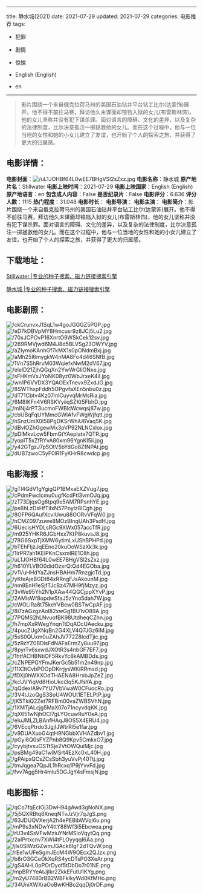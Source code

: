 
---
title: 静水城(2021)
date: 2021-07-29
updated: 2021-07-29
categories: 电影推荐
tags:
- 犯罪
- 剧情
- 惊悚

- English (English)
- en
---


> 影片围绕一个来自俄克拉荷马州的美国石油钻井平台钻工比尔(达蒙饰)展开。他不得不前往马赛，拜访他久未谋面却锒铛入狱的女儿(布雷斯林饰)，他的女儿坚称并没有犯下谋杀罪。面对语言的障碍、文化的差异，以及复杂的法律制度，比尔决意孤注一掷拯救他的女儿。而在这个过程中，他与一位当地的女性和她的小女儿建立了友谊，也开始了个人的探索之旅，并获得了更大的归属感。

## **电影详情**：

**电影封面**：<img src="https://image.tmdb.org/t/p/w200/uL1JOHBf64L0wEE7BHgVSl2sZxz.jpg" alt="/uL1JOHBf64L0wEE7BHgVSl2sZxz.jpg" title="/uL1JOHBf64L0wEE7BHgVSl2sZxz.jpg">
**电影名称**：静水城
**原产地片名**：Stillwater
**电影上映时间**：2021-07-29
**电影上映国家**：English (English)
**原产地语言**：en
**包含成人内容**：False
**是否纪录片**：False
**电影评分**：6.636
**评分人数**：1115
**热门程度**：31.048
**电影时长**：
**电影导演**：
**电影主演**：
**电影简介**：影片围绕一个来自俄克拉荷马州的美国石油钻井平台钻工比尔(达蒙饰)展开。他不得不前往马赛，拜访他久未谋面却锒铛入狱的女儿(布雷斯林饰)，他的女儿坚称并没有犯下谋杀罪。面对语言的障碍、文化的差异，以及复杂的法律制度，比尔决意孤注一掷拯救他的女儿。而在这个过程中，他与一位当地的女性和她的小女儿建立了友谊，也开始了个人的探索之旅，并获得了更大的归属感。

## **下载地址**：
[Stillwater |专业的种子搜索、磁力链接搜索引擎](https://movie.amd794.com:2083/?search=Stillwater&ordering=&mode=match_phrase&page_size=10&page=1)

[静水城 |专业的种子搜索、磁力链接搜索引擎](https://movie.amd794.com:2083/?search=%E9%9D%99%E6%B0%B4%E5%9F%8E&ordering=&mode=match_phrase&page_size=10&page=1)
 

## **电影剧照**：
<img src="https://image.tmdb.org/t/p/original/ckCrunvxJ1SqL1w4goJGGGZ5PGP.jpg" alt="/ckCrunvxJ1SqL1w4goJGGGZ5PGP.jpg" title="/ckCrunvxJ1SqL1w4goJGGGZ5PGP.jpg"><img src="https://image.tmdb.org/t/p/original/eD7kDBVpMY8Hmcusr9z8JCj5Lu2.jpg" alt="/eD7kDBVpMY8Hmcusr9z8JCj5Lu2.jpg" title="/eD7kDBVpMY8Hmcusr9z8JCj5Lu2.jpg"><img src="https://image.tmdb.org/t/p/original/70xJCPOvP16XnrtO9WSkCek12sv.jpg" alt="/70xJCPOvP16XnrtO9WSkCek12sv.jpg" title="/70xJCPOvP16XnrtO9WSkCek12sv.jpg"><img src="https://image.tmdb.org/t/p/original/269RMVjwd6M4J8d5BLVSg23OWYV.jpg" alt="/269RMVjwd6M4J8d5BLVSg23OWYV.jpg" title="/269RMVjwd6M4J8d5BLVSg23OWYV.jpg"><img src="https://image.tmdb.org/t/p/original/aZIymoKAnhGf7kMX1s0pONdmBxj.jpg" alt="/aZIymoKAnhGf7kMX1s0pONdmBxj.jpg" title="/aZIymoKAnhGf7kMX1s0pONdmBxj.jpg"><img src="https://image.tmdb.org/t/p/original/aMh25I6mygkW4nMA8Fo4d46SNfB.jpg" alt="/aMh25I6mygkW4nMA8Fo4d46SNfB.jpg" title="/aMh25I6mygkW4nMA8Fo4d46SNfB.jpg"><img src="https://image.tmdb.org/t/p/original/1Vn7S5hRrvM03WqiefxNwM2dV67.jpg" alt="/1Vn7S5hRrvM03WqiefxNwM2dV67.jpg" title="/1Vn7S5hRrvM03WqiefxNwM2dV67.jpg"><img src="https://image.tmdb.org/t/p/original/elelD21ZjhQGqXn2YwWrGliONxe.jpg" alt="/elelD21ZjhQGqXn2YwWrGliONxe.jpg" title="/elelD21ZjhQGqXn2YwWrGliONxe.jpg"><img src="https://image.tmdb.org/t/p/original/sFHKmVxJYoNK08yz0WbJrxeK4iI.jpg" alt="/sFHKmVxJYoNK08yz0WbJrxeK4iI.jpg" title="/sFHKmVxJYoNK08yz0WbJrxeK4iI.jpg"><img src="https://image.tmdb.org/t/p/original/wn1P6VVDX3YQAOExTnevx9ZxdJG.jpg" alt="/wn1P6VVDX3YQAOExTnevx9ZxdJG.jpg" title="/wn1P6VVDX3YQAOExTnevx9ZxdJG.jpg"><img src="https://image.tmdb.org/t/p/original/8SWThxpFddh5OPgvfaXEn5nbu0z.jpg" alt="/8SWThxpFddh5OPgvfaXEn5nbu0z.jpg" title="/8SWThxpFddh5OPgvfaXEn5nbu0z.jpg"><img src="https://image.tmdb.org/t/p/original/dT71Cbtv4Kz07mlCuyvqMrMsRia.jpg" alt="/dT71Cbtv4Kz07mlCuyvqMrMsRia.jpg" title="/dT71Cbtv4Kz07mlCuyvqMrMsRia.jpg"><img src="https://image.tmdb.org/t/p/original/6M8IKFn4V6RSKVyiiqSZKt5FbhD.jpg" alt="/6M8IKFn4V6RSKVyiiqSZKt5FbhD.jpg" title="/6M8IKFn4V6RSKVyiiqSZKt5FbhD.jpg"><img src="https://image.tmdb.org/t/p/original/mINj4rPT3ucmoFWBlcWcwqsj87w.jpg" alt="/mINj4rPT3ucmoFWBlcWcwqsj87w.jpg" title="/mINj4rPT3ucmoFWBlcWcwqsj87w.jpg"><img src="https://image.tmdb.org/t/p/original/cbUBqFqUYMmcGWlAfvFWgWjfqtt.jpg" alt="/cbUBqFqUYMmcGWlAfvFWgWjfqtt.jpg" title="/cbUBqFqUYMmcGWlAfvFWgWjfqtt.jpg"><img src="https://image.tmdb.org/t/p/original/nSnzUmX0I58PgDKSrWhiU6Vaq5K.jpg" alt="/nSnzUmX0I58PgDKSrWhiU6Vaq5K.jpg" title="/nSnzUmX0I58PgDKSrWhiU6Vaq5K.jpg"><img src="https://image.tmdb.org/t/p/original/dBvlOZhGgewMx3pVP92NLNCxlox.jpg" alt="/dBvlOZhGgewMx3pVP92NLNCxlox.jpg" title="/dBvlOZhGgewMx3pVP92NLNCxlox.jpg"><img src="https://image.tmdb.org/t/p/original/pDlMkvLcw5FbmGtYAeplatx7QTR.jpg" alt="/pDlMkvLcw5FbmGtYAeplatx7QTR.jpg" title="/pDlMkvLcw5FbmGtYAeplatx7QTR.jpg"><img src="https://image.tmdb.org/t/p/original/yopIT5xZfRYvA80xm96YgnKI5ii.jpg" alt="/yopIT5xZfRYvA80xm96YgnKI5ii.jpg" title="/yopIT5xZfRYvA80xm96YgnKI5ii.jpg"><img src="https://image.tmdb.org/t/p/original/y42GTgzJ7p5OtV5bYdGo8ZfNPAt.jpg" alt="/y42GTgzJ7p5OtV5bYdGo8ZfNPAt.jpg" title="/y42GTgzJ7p5OtV5bYdGo8ZfNPAt.jpg"><img src="https://image.tmdb.org/t/p/original/dUB7zwoC5yF0lR1FyKHrR8cwdcp.jpg" alt="/dUB7zwoC5yF0lR1FyKHrR8cwdcp.jpg" title="/dUB7zwoC5yF0lR1FyKHrR8cwdcp.jpg">

## **电影海报**：
<img src="https://image.tmdb.org/t/p/original/gTl4GdV1gYgigQP1BMxaEXZVug7.jpg" alt="/gTl4GdV1gYgigQP1BMxaEXZVug7.jpg" title="/gTl4GdV1gYgigQP1BMxaEXZVug7.jpg"><img src="https://image.tmdb.org/t/p/original/cPdmPwcIcmu0ugfKcdFtI3vmOJq.jpg" alt="/cPdmPwcIcmu0ugfKcdFtI3vmOJq.jpg" title="/cPdmPwcIcmu0ugfKcdFtI3vmOJq.jpg"><img src="https://image.tmdb.org/t/p/original/zT73DjqsOg6tpq9e5AM7RPsnhYE.jpg" alt="/zT73DjqsOg6tpq9e5AM7RPsnhYE.jpg" title="/zT73DjqsOg6tpq9e5AM7RPsnhYE.jpg"><img src="https://image.tmdb.org/t/p/original/ps6hLzDsHfTiIxN57Poylz8lCgh.jpg" alt="/ps6hLzDsHfTiIxN57Poylz8lCgh.jpg" title="/ps6hLzDsHfTiIxN57Poylz8lCgh.jpg"><img src="https://image.tmdb.org/t/p/original/8OFP6QAufXcvIUwu88OORvVFqW0.jpg" alt="/8OFP6QAufXcvIUwu88OORvVFqW0.jpg" title="/8OFP6QAufXcvIUwu88OORvVFqW0.jpg"><img src="https://image.tmdb.org/t/p/original/nCMZ097zuwe8MOzBInqUAh3PsdH.jpg" alt="/nCMZ097zuwe8MOzBInqUAh3PsdH.jpg" title="/nCMZ097zuwe8MOzBInqUAh3PsdH.jpg"><img src="https://image.tmdb.org/t/p/original/6UecisHYDLsRGc9XWx057accTfR.jpg" alt="/6UecisHYDLsRGc9XWx057accTfR.jpg" title="/6UecisHYDLsRGc9XWx057accTfR.jpg"><img src="https://image.tmdb.org/t/p/original/m925YHKR6JGbHxx7KtP8kuvsJ8.jpg" alt="/m925YHKR6JGbHxx7KtP8kuvsJ8.jpg" title="/m925YHKR6JGbHxx7KtP8kuvsJ8.jpg"><img src="https://image.tmdb.org/t/p/original/78G6SxpTjXMW6ytimLxUShBPHPd.jpg" alt="/78G6SxpTjXMW6ytimLxUShBPHPd.jpg" title="/78G6SxpTjXMW6ytimLxUShBPHPd.jpg"><img src="https://image.tmdb.org/t/p/original/bTEhFIjzJqEEno20kuOoWSzXk3k.jpg" alt="/bTEhFIjzJqEEno20kuOoWSzXk3k.jpg" title="/bTEhFIjzJqEEno20kuOoWSzXk3k.jpg"><img src="https://image.tmdb.org/t/p/original/1lrPR7ah1KElPKnCsxmIRE1OlIh.jpg" alt="/1lrPR7ah1KElPKnCsxmIRE1OlIh.jpg" title="/1lrPR7ah1KElPKnCsxmIRE1OlIh.jpg"><img src="https://image.tmdb.org/t/p/original/uL1JOHBf64L0wEE7BHgVSl2sZxz.jpg" alt="/uL1JOHBf64L0wEE7BHgVSl2sZxz.jpg" title="/uL1JOHBf64L0wEE7BHgVSl2sZxz.jpg"><img src="https://image.tmdb.org/t/p/original/h610YLVBO0didOzxrQtQd4EGOba.jpg" alt="/h610YLVBO0didOzxrQtQd4EGOba.jpg" title="/h610YLVBO0didOzxrQtQd4EGOba.jpg"><img src="https://image.tmdb.org/t/p/original/v1VuHHdYaZJnsHBAHm7RnzgjcTd.jpg" alt="/v1VuHHdYaZJnsHBAHm7RnzgjcTd.jpg" title="/v1VuHHdYaZJnsHBAHm7RnzgjcTd.jpg"><img src="https://image.tmdb.org/t/p/original/yKteAjeBGDt84xRRngFJsAkounM.jpg" alt="/yKteAjeBGDt84xRRngFJsAkounM.jpg" title="/yKteAjeBGDt84xRRngFJsAkounM.jpg"><img src="https://image.tmdb.org/t/p/original/nm8EnH1eSjfTJcBz47MH9fjMzyz.jpg" alt="/nm8EnH1eSjfTJcBz47MH9fjMzyz.jpg" title="/nm8EnH1eSjfTJcBz47MH9fjMzyz.jpg"><img src="https://image.tmdb.org/t/p/original/3vWe95Yh2N1pXAw44QGCjppXYvP.jpg" alt="/3vWe95Yh2N1pXAw44QGCjppXYvP.jpg" title="/3vWe95Yh2N1pXAw44QGCjppXYvP.jpg"><img src="https://image.tmdb.org/t/p/original/2AMisWf8opdwSfaJ5zYno5dah7W.jpg" alt="/2AMisWf8opdwSfaJ5zYno5dah7W.jpg" title="/2AMisWf8opdwSfaJ5zYno5dah7W.jpg"><img src="https://image.tmdb.org/t/p/original/cWOLiRa8t75keYVBew0BSTwCpAF.jpg" alt="/cWOLiRa8t75keYVBew0BSTwCpAF.jpg" title="/cWOLiRa8t75keYVBew0BSTwCpAF.jpg"><img src="https://image.tmdb.org/t/p/original/8i7zAGzgzAoI82xwGg1BU1vO89A.jpg" alt="/8i7zAGzgzAoI82xwGg1BU1vO89A.jpg" title="/8i7zAGzgzAoI82xwGg1BU1vO89A.jpg"><img src="https://image.tmdb.org/t/p/original/7PQMS2hLNvuofBK98UtdheqCZhn.jpg" alt="/7PQMS2hLNvuofBK98UtdheqCZhn.jpg" title="/7PQMS2hLNvuofBK98UtdheqCZhn.jpg"><img src="https://image.tmdb.org/t/p/original/h7mpXxRWegYnqnTtDqAOcUAecku.jpg" alt="/h7mpXxRWegYnqnTtDqAOcUAecku.jpg" title="/h7mpXxRWegYnqnTtDqAOcUAecku.jpg"><img src="https://image.tmdb.org/t/p/original/4pucZUgXNqBn2G4XLV4Q7JGz6iM.jpg" alt="/4pucZUgXNqBn2G4XLV4Q7JGz6iM.jpg" title="/4pucZUgXNqBn2G4XLV4Q7JGz6iM.jpg"><img src="https://image.tmdb.org/t/p/original/5sS0QUxm0uZAhJV772Z8IcdTjic.jpg" alt="/5sS0QUxm0uZAhJV772Z8IcdTjic.jpg" title="/5sS0QUxm0uZAhJV772Z8IcdTjic.jpg"><img src="https://image.tmdb.org/t/p/original/5zRcYZ0BDlsFdNAFaErmZy8uu97.jpg" alt="/5zRcYZ0BDlsFdNAFaErmZy8uu97.jpg" title="/5zRcYZ0BDlsFdNAFaErmZy8uu97.jpg"><img src="https://image.tmdb.org/t/p/original/8pyrTv6sxwdJXOtR3s4nbGF7EF7.jpg" alt="/8pyrTv6sxwdJXOtR3s4nbGF7EF7.jpg" title="/8pyrTv6sxwdJXOtR3s4nbGF7EF7.jpg"><img src="https://image.tmdb.org/t/p/original/1htfACHBNtiOF5RkvYc8kAMBDds.jpg" alt="/1htfACHBNtiOF5RkvYc8kAMBDds.jpg" title="/1htfACHBNtiOF5RkvYc8kAMBDds.jpg"><img src="https://image.tmdb.org/t/p/original/cZNPEPGYFmJKerGc5b51m2n49np.jpg" alt="/cZNPEPGYFmJKerGc5b51m2n49np.jpg" title="/cZNPEPGYFmJKerGc5b51m2n49np.jpg"><img src="https://image.tmdb.org/t/p/original/11X3tCvbPOOpDKrrjysWKiRRmsd.jpg" alt="/11X3tCvbPOOpDKrrjysWKiRRmsd.jpg" title="/11X3tCvbPOOpDKrrjysWKiRRmsd.jpg"><img src="https://image.tmdb.org/t/p/original/fDXj0hWXXOdTHAENA8HrxbJpZeZ.jpg" alt="/fDXj0hWXXOdTHAENA8HrxbJpZeZ.jpg" title="/fDXj0hWXXOdTHAENA8HrxbJpZeZ.jpg"><img src="https://image.tmdb.org/t/p/original/kcUVYiqVd8HioUkci3q5KJfsYA.jpg" alt="/kcUVYiqVd8HioUkci3q5KJfsYA.jpg" title="/kcUVYiqVd8HioUkci3q5KJfsYA.jpg"><img src="https://image.tmdb.org/t/p/original/qQdexIA9v7YU7VbVwaW0CFuocRo.jpg" alt="/qQdexIA9v7YU7VbVwaW0CFuocRo.jpg" title="/qQdexIA9v7YU7VbVwaW0CFuocRo.jpg"><img src="https://image.tmdb.org/t/p/original/3V4tJzoQgS3SoU4WOUt1ETELPtP.jpg" alt="/3V4tJzoQgS3SoU4WOUt1ETELPtP.jpg" title="/3V4tJzoQgS3SoU4WOUt1ETELPtP.jpg"><img src="https://image.tmdb.org/t/p/original/jK5TkiQ2Zet7RFBm00vaZWBSVhN.jpg" alt="/jK5TkiQ2Zet7RFBm00vaZWBSVhN.jpg" title="/jK5TkiQ2Zet7RFBm00vaZWBSVhN.jpg"><img src="https://image.tmdb.org/t/p/original/1XMTjALcjg5MaX07o71ncyvdqKK.jpg" alt="/1XMTjALcjg5MaX07o71ncyvdqKK.jpg" title="/1XMTjALcjg5MaX07o71ncyvdqKK.jpg"><img src="https://image.tmdb.org/t/p/original/qX651wNjhOCl7gLYOcuwRuY0eA.jpg" alt="/qX651wNjhOCl7gLYOcuwRuY0eA.jpg" title="/qX651wNjhOCl7gLYOcuwRuY0eA.jpg"><img src="https://image.tmdb.org/t/p/original/eIuJMLZLBAnfHAqJ8OS5X4ERU4.jpg" alt="/eIuJMLZLBAnfHAqJ8OS5X4ERU4.jpg" title="/eIuJMLZLBAnfHAqJ8OS5X4ERU4.jpg"><img src="https://image.tmdb.org/t/p/original/6VEcqPtrdo3JgjIJWtrRl5e1far.jpg" alt="/6VEcqPtrdo3JgjIJWtrRl5e1far.jpg" title="/6VEcqPtrdo3JgjIJWtrRl5e1far.jpg"><img src="https://image.tmdb.org/t/p/original/v9DUAXuoG4qtH9NGbbXVHAZdbv1.jpg" alt="/v9DUAXuoG4qtH9NGbbXVHAZdbv1.jpg" title="/v9DUAXuoG4qtH9NGbbXVHAZdbv1.jpg"><img src="https://image.tmdb.org/t/p/original/pGyi8Q0sFYZPnb8Q9Kpv5CmkxO7.jpg" alt="/pGyi8Q0sFYZPnb8Q9Kpv5CmkxO7.jpg" title="/pGyi8Q0sFYZPnb8Q9Kpv5CmkxO7.jpg"><img src="https://image.tmdb.org/t/p/original/cyybjtvsuOSTtSje2VtOWQuiMjc.jpg" alt="/cyybjtvsuOSTtSje2VtOWQuiMjc.jpg" title="/cyybjtvsuOSTtSje2VtOWQuiMjc.jpg"><img src="https://image.tmdb.org/t/p/original/psBMg49aC1wlMSrt4EzXc0xL40H.jpg" alt="/psBMg49aC1wlMSrt4EzXc0xL40H.jpg" title="/psBMg49aC1wlMSrt4EzXc0xL40H.jpg"><img src="https://image.tmdb.org/t/p/original/gPAipxQCsZCsSbh3yuVvPj40Ttj.jpg" alt="/gPAipxQCsZCsSbh3yuVvPj40Ttj.jpg" title="/gPAipxQCsZCsSbh3yuVvPj40Ttj.jpg"><img src="https://image.tmdb.org/t/p/original/tmJqgea7QpJL1hRcxq1P9jYvvFd.jpg" alt="/tmJqgea7QpJL1hRcxq1P9jYvvFd.jpg" title="/tmJqgea7QpJL1hRcxq1P9jYvvFd.jpg"><img src="https://image.tmdb.org/t/p/original/fvv7Agg5Hr4mlu5DGJgY4sFmsjN.jpg" alt="/fvv7Agg5Hr4mlu5DGJgY4sFmsjN.jpg" title="/fvv7Agg5Hr4mlu5DGJgY4sFmsjN.jpg">

## **电影图标**：
<img src="https://image.tmdb.org/t/p/original/qCo7fqEcIOj3DwH94gAwd3gNoNX.png" alt="/qCo7fqEcIOj3DwH94gAwd3gNoNX.png" title="/qCo7fqEcIOj3DwH94gAwd3gNoNX.png"><img src="https://image.tmdb.org/t/p/original/5j5QXRBtq8XneqNTvJzVjr7qJgS.png" alt="/5j5QXRBtq8XneqNTvJzVjr7qJgS.png" title="/5j5QXRBtq8XneqNTvJzVjr7qJgS.png"><img src="https://image.tmdb.org/t/p/original/63JDUQVXerjA2h4ePEBibWVql6u.png" alt="/63JDUQVXerjA2h4ePEBibWVql6u.png" title="/63JDUQVXerjA2h4ePEBibWVql6u.png"><img src="https://image.tmdb.org/t/p/original/mP9s3xNDwY4ttY88Wf3i5Ebcwea.png" alt="/mP9s3xNDwY4ttY88Wf3i5Ebcwea.png" title="/mP9s3xNDwY4ttY88Wf3i5Ebcwea.png"><img src="https://image.tmdb.org/t/p/original/rU3v4SsVFwMziuYNrMSioVqytQq.png" alt="/rU3v4SsVFwMziuYNrMSioVqytQq.png" title="/rU3v4SsVFwMziuYNrMSioVqytQq.png"><img src="https://image.tmdb.org/t/p/original/2aIPrtxcnv7XWi4tPLOyyqqI6Aa.png" alt="/2aIPrtxcnv7XWi4tPLOyyqqI6Aa.png" title="/2aIPrtxcnv7XWi4tPLOyyqqI6Aa.png"><img src="https://image.tmdb.org/t/p/original/jls0SIWzGZwmJGAck6lgF2dTQvW.png" alt="/jls0SIWzGZwmJGAck6lgF2dTQvW.png" title="/jls0SIWzGZwmJGAck6lgF2dTQvW.png"><img src="https://image.tmdb.org/t/p/original/rEe1wUFeSgmJEcM4W9OEcx2QJzx.png" alt="/rEe1wUFeSgmJEcM4W9OEcx2QJzx.png" title="/rEe1wUFeSgmJEcM4W9OEcx2QJzx.png"><img src="https://image.tmdb.org/t/p/original/b8rO3GCeOkXqRS4ycDTsPO3XeAr.png" alt="/b8rO3GCeOkXqRS4ycDTsPO3XeAr.png" title="/b8rO3GCeOkXqRS4ycDTsPO3XeAr.png"><img src="https://image.tmdb.org/t/p/original/gS4AHL0pPOrDyof5tDbDo7r01NE.png" alt="/gS4AHL0pPOrDyof5tDbDo7r01NE.png" title="/gS4AHL0pPOrDyof5tDbDo7r01NE.png"><img src="https://image.tmdb.org/t/p/original/mpBRYYeAtJjIkr2ZkkEFutU1KYg.png" alt="/mpBRYYeAtJjIkr2ZkkEFutU1KYg.png" title="/mpBRYYeAtJjIkr2ZkkEFutU1KYg.png"><img src="https://image.tmdb.org/t/p/original/m2yU7480rBB2WBFklkyWd0KfMHo.png" alt="/m2yU7480rBB2WBFklkyWd0KfMHo.png" title="/m2yU7480rBB2WBFklkyWd0KfMHo.png"><img src="https://image.tmdb.org/t/p/original/34UniXWXraOoBwKHBo2qqDj0rDF.png" alt="/34UniXWXraOoBwKHBo2qqDj0rDF.png" title="/34UniXWXraOoBwKHBo2qqDj0rDF.png">
